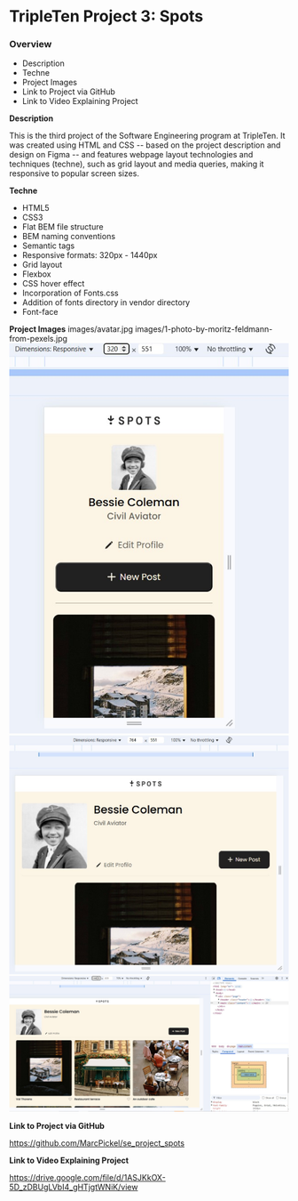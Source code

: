 # TripleTen Project 3: Spots

### Overview

- Description
- Techne
- Project Images
- Link to Project via GitHub
- Link to Video Explaining Project

**Description**

This is the third project of the Software Engineering program at TripleTen. It was created using HTML and CSS -- based on the project description and design on Figma -- and features webpage layout technologies and techniques (techne), such as grid layout and media queries, making it responsive to popular screen sizes.

**Techne**

- HTML5
- CSS3
- Flat BEM file structure
- BEM naming conventions
- Semantic tags
- Responsive formats: 320px - 1440px
- Grid layout
- Flexbox
- CSS hover effect
- Incorporation of Fonts.css
- Addition of fonts directory in vendor directory
- Font-face

**Project Images**
images/avatar.jpg
images/1-photo-by-moritz-feldmann-from-pexels.jpg
![iPhone view](project-screenshot-320px-1.jpg)
![Tablet view](project-screenshot-764px.jpg)
![Desktop view](project-screenshot-1440px.jpg)

**Link to Project via GitHub**

https://github.com/MarcPickel/se_project_spots

**Link to Video Explaining Project**

https://drive.google.com/file/d/1ASJKkOX-5D_zDBUgLVbI4_gHTjgtWNiK/view
